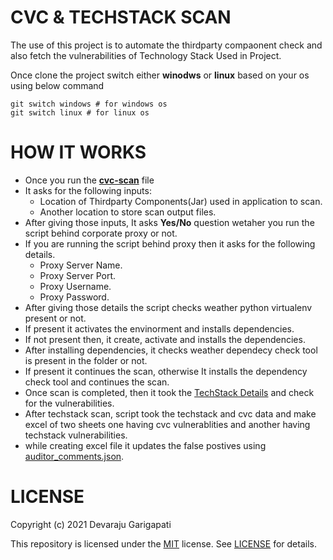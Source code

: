 # CVC & TECHSTACK SCAN

The use of this project is to automate the thirdparty compaonent check and also fetch the vulnerabilities of Technology Stack Used in Project.

Once clone the project switch either **winodws** or **linux** based on your os using below command

```
git switch windows # for windows os
git switch linux # for linux os
```

# HOW IT WORKS

- Once you run the **[cvc-scan](https://github.com/devarajug/CVC-TechStack/blob/main/cvc-scan.bat)** file 
- It asks for the following inputs:
    - Location of Thirdparty Components(Jar) used in application to scan.
    - Another location to store scan output files.
- After giving those inputs, It asks __Yes/No__ question wetaher you run the script behind corporate proxy or not.
- If you are running the script behind proxy then it asks for the following details.
    - Proxy Server Name.
    - Proxy Server Port.
    - Proxy Username.
    - Proxy Password.
- After giving those details the script checks weather python virtualenv present or not.
- If present it activates the envinorment and installs dependencies.
- If not present then, it create, activate and installs the dependencies.
- After installing dependencies, it checks weather dependecy check tool is present in the folder or not.
- If present it continues the scan, otherwise It installs the dependency check tool and continues the scan.
- Once scan is completed, then it took the [TechStack Details](https://github.com/devarajug/CVC-TechStack/blob/main/Utils/tech_stack_details.json) and check for the vulnerabilities.
- After techstack scan, script took the techstack and cvc data and make excel of two sheets one having cvc vulnerablities and another having techstack vulnerabilities.
- while creating excel file it updates the false postives using [auditor_comments.json](https://github.com/devarajug/CVC-TechStack/blob/main/Utils/auditor_comments.json).


# LICENSE

Copyright (c) 2021 Devaraju Garigapati

This repository is licensed under the [MIT](https://opensource.org/licenses/MIT) license.
See [LICENSE](https://opensource.org/licenses/MIT) for details.